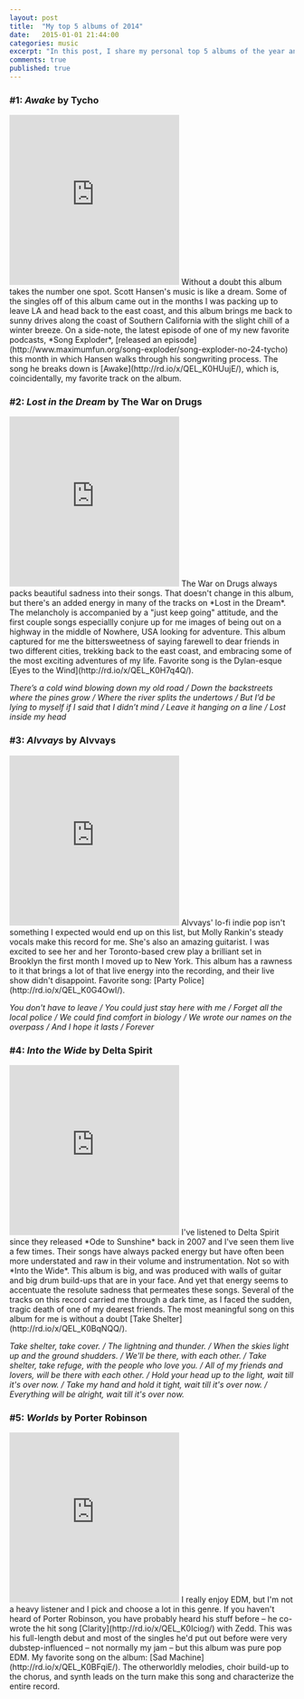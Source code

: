 ```yaml
---
layout: post
title:  "My top 5 albums of 2014"
date:   2015-01-01 21:44:00
categories: music
excerpt: "In this post, I share my personal top 5 albums of the year and a brief synopsis of each."
comments: true
published: true
---
```


### **#1:** *Awake* by **Tycho**
<iframe width="300" height="300" src="https://rd.io/i/QEL_Pn5R3Q/" frameborder="0"></iframe>
Without a doubt this album takes the number one spot. Scott Hansen's music is like a dream. Some of the singles off of this album came out in the months I was packing up to leave LA and head back to the east coast, and this album brings me back to sunny drives along the coast of Southern California with the slight chill of a winter breeze. On a side-note, the latest episode of one of my new favorite podcasts, *Song Exploder*, [released an episode](http://www.maximumfun.org/song-exploder/song-exploder-no-24-tycho) this month in which Hansen walks through his songwriting process. The song he breaks down is [Awake](http://rd.io/x/QEL_K0HUujE/), which is, coincidentally, my favorite track on the album.

### **#2:** *Lost in the Dream* by **The War on Drugs**
<iframe width="300" height="300" src="https://rd.io/i/QEL_PnwAOw/" frameborder="0"></iframe>
The War on Drugs always packs beautiful sadness into their songs. That doesn't change in this album, but there's an added energy in many of the tracks on *Lost in the Dream*. The melancholy is accompanied by a "just keep going" attitude, and the first couple songs especiallly conjure up for me images of being out on a highway in the middle of Nowhere, USA looking for adventure. This album captured for me the bittersweetness of saying farewell to dear friends in two different cities, trekking back to the east coast, and embracing some of the most exciting adventures of my life. Favorite song is the Dylan-esque [Eyes to the Wind](http://rd.io/x/QEL_K0H7q4Q/).

*There’s a cold wind blowing down my old road /
Down the backstreets where the pines grow /
Where the river splits the undertows /
But I’d be lying to myself if I said that I didn’t mind /
Leave it hanging on a line /
Lost inside my head*

### **#3:** *Alvvays* by **Alvvays**
<iframe width="300" height="300" src="https://rd.io/i/QEL_PgdEQw/" frameborder="0"></iframe>
Alvvays' lo-fi indie pop isn't something I expected would end up on this list, but Molly Rankin's steady vocals make this record for me. She's also an amazing guitarist. I was excited to see her and her Toronto-based crew play a brilliant set in Brooklyn the first month I moved up to New York. This album has a rawness to it that brings a lot of that live energy into the recording, and their live show didn't disappoint. Favorite song: [Party Police](http://rd.io/x/QEL_K0G4OwI/).

*You don't have to leave / You could just stay here with me / Forget all the local police / We could find comfort in biology / We wrote our names on the overpass / And I hope it lasts / Forever*

### **#4:** *Into the Wide* by **Delta Spirit**
<iframe width="300" height="300" src="https://rd.io/i/QEL_Pgr5CA/" frameborder="0">test text</iframe>
I've listened to Delta Spirit since they released *Ode to Sunshine* back in 2007 and I've seen them live a few times. Their songs have always packed energy but have often been more understated and raw in their volume and instrumentation. Not so with *Into the Wide*. This album is big, and was produced with walls of guitar and big drum build-ups that are in your face. And yet that energy seems to accentuate the resolute sadness that permeates these songs. Several of the tracks on this record carried me through a dark time, as I faced the sudden, tragic death of one of my dearest friends. The most meaningful song on this album for me is without a doubt [Take Shelter](http://rd.io/x/QEL_K0BqNQQ/).

*Take shelter, take cover. / The lightning and thunder. /
When the skies light up and the ground shudders. / We'll be there, with each other. / Take shelter, take refuge, with the people who love you. / All of my friends and lovers, will be there with each other. / Hold your head up to the light, wait till it's over now. / Take my hand and hold it tight, wait till it's over now. / Everything will be alright, wait till it's over now.*

### **#5:** *Worlds* by **Porter Robinson**
<iframe width="300" height="300" src="https://rd.io/i/QEL_PgSOaw/" frameborder="0"></iframe>
I really enjoy EDM, but I'm not a heavy listener and I pick and choose a lot in this genre. If you haven't heard of Porter Robinson, you have probably heard his stuff before – he co-wrote the hit song [Clarity](http://rd.io/x/QEL_K0Iciog/) with Zedd. This was his full-length debut and most of the singles he'd put out before were very dubstep-influenced – not normally my jam – but this album was pure pop EDM. My favorite song on the album: [Sad Machine](http://rd.io/x/QEL_K0BFqiE/). The otherworldly melodies, choir build-up to the chorus, and synth leads on the turn make this song and characterize the entire record.
